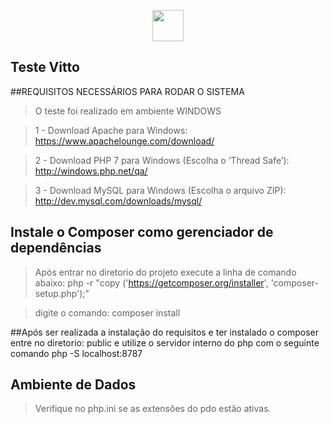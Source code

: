<p align="center"><img width="50" src="https://sistemavitto.com.br/_assets/img/app-maisusado.png"></p>

## Teste Vitto

##REQUISITOS NECESSÁRIOS PARA RODAR O SISTEMA

> O teste foi realizado em ambiente WINDOWS

> 1 - Download Apache para Windows: https://www.apachelounge.com/download/

> 2 -  Download PHP 7 para Windows (Escolha o ‘Thread Safe’): http://windows.php.net/qa/

> 3 -  Download MySQL para Windows (Escolha o arquivo ZIP): http://dev.mysql.com/downloads/mysql/

## Instale o Composer como gerenciador de dependências
> Após entrar no diretorio do projeto execute a linha de comando abaixo:
php -r "copy ('https://getcomposer.org/installer', 'composer-setup.php');"

>digite o comando: composer install

##Após ser realizada a instalação do requisitos e ter instalado o composer entre no diretorio:
public e utilize o servidor interno do php com o seguinte comando
php -S localhost:8787

## Ambiente de Dados
> Verifique no php.ini se as extensões do pdo estão ativas.